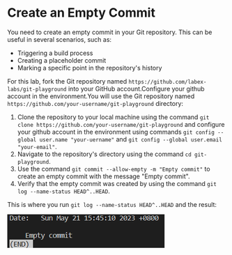 # Create an Empty Commit

You need to create an empty commit in your Git repository. This can be useful in several scenarios, such as:

- Triggering a build process
- Creating a placeholder commit
- Marking a specific point in the repository's history

For this lab, fork the Git repository named `https://github.com/labex-labs/git-playground` into your GitHub account.Configure your github account in the environment.You will use the Git repository named `https://github.com/your-username/git-playground` directory:

1. Clone the repository to your local machine using the command `git clone https://github.com/your-username/git-playground` and configure your github account in the environment using commands `git config --global user.name "your-uername"` and `git config --global user.email "your-email"`.
2. Navigate to the repository's directory using the command `cd git-playground`.
3. Use the command `git commit --allow-empty -m "Empty commit"` to create an empty commit with the message "Empty commit".
4. Verify that the empty commit was created by using the command `git log --name-status HEAD^..HEAD`.

This is where you run `git log --name-status HEAD^..HEAD` and the result:

![<result>](./assets/challenge-create-empty-commit-step1-1.png)
